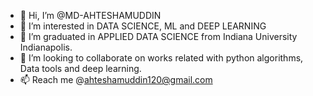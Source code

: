 - 👋 Hi, I’m @MD-AHTESHAMUDDIN
- 👀 I’m interested in DATA SCIENCE, ML and DEEP LEARNING 
- 🌱 I’m graduated in APPLIED DATA SCIENCE from Indiana University Indianapolis.
- 💞️ I’m looking to collaborate on works related with python algorithms, Data tools and deep learning.
- 📫 Reach me @ahteshamuddin120@gmail.com

<!---
MD-AHTESHAMUDDIN/MD-AHTESHAMUDDIN is a ✨ special ✨ repository because its `README.md` (this file) appears on your GitHub profile.
You can click the Preview link to take a look at your changes.
--->

